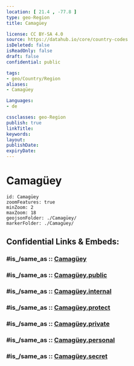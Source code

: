 ```yaml
---
location: [ 21.4 , -77.8 ] 
type: geo-Region
title: Camagüey

license: CC BY-SA 4.0
source: https://datahub.io/core/country-codes
isDeleted: false
isReadOnly: false
draft: false
confidential: public

tags:
- geo/Country/Region
aliases:
- Camagüey

Languages:
- de

cssclasses: geo-Region
publish: true
linkTitle: 
keywords: 
layout: 
publishDate: 
expiryDate: 
---
```


# Camagüey

```leaflet
id: Camagüey
zoomFeatures: true 
minZoom: 2 
maxZoom: 18
geojsonFolder: ./Camagüey/
markerFolder: ./Camagüey/
```


## Confidential Links & Embeds: 

### #is_/same_as :: [Camagüey](/_Standards/Earth/Continent/America~Caribbean/Cuba/provinces~Cuba/Camagüey.md) 

### #is_/same_as :: [Camagüey.public](/_public/Earth/Continent/America~Caribbean/Cuba/provinces~Cuba/Camagüey.public.md) 

### #is_/same_as :: [Camagüey.internal](/_internal/Earth/Continent/America~Caribbean/Cuba/provinces~Cuba/Camagüey.internal.md) 

### #is_/same_as :: [Camagüey.protect](/_protect/Earth/Continent/America~Caribbean/Cuba/provinces~Cuba/Camagüey.protect.md) 

### #is_/same_as :: [Camagüey.private](/_private/Earth/Continent/America~Caribbean/Cuba/provinces~Cuba/Camagüey.private.md) 

### #is_/same_as :: [Camagüey.personal](/_personal/Earth/Continent/America~Caribbean/Cuba/provinces~Cuba/Camagüey.personal.md) 

### #is_/same_as :: [Camagüey.secret](/_secret/Earth/Continent/America~Caribbean/Cuba/provinces~Cuba/Camagüey.secret.md)

